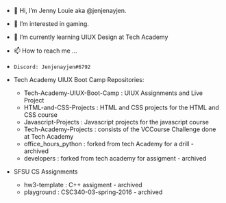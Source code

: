- 👋 Hi, I’m Jenny Louie aka @jenjenayjen.
- 👀 I’m interested in gaming.
- 🌱 I’m currently learning UIUX Design at Tech Academy
- 📫 How to reach me ...
-     Discord: Jenjenayjen#6792

- Tech Academy UIUX Boot Camp Repositories:
  - Tech-Academy-UIUX-Boot-Camp : UIUX Assignments and Live Project
  - HTML-and-CSS-Projects : HTML and CSS projects for the HTML and CSS course
  - Javascript-Projects : Javascript projects for the javascript course
  - Tech-Academy-Projects : consists of the VCCourse Challenge done at Tech Academy
  - office_hours_python : forked from tech Academy for a drill - archived
  - developers : forked from tech academy for assigment - archived 

- SFSU CS Assignments
  - hw3-template : C++ assigment - archived
  - playground : CSC340-03-spring-2016 - archived

<!---
jenjenayjen/jenjenayjen is a ✨ special ✨ repository because its `README.md` (this file) appears on your GitHub profile.
You can click the Preview link to take a look at your changes.
--->
